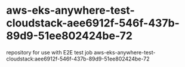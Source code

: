 # aws-eks-anywhere-test-cloudstack-aee6912f-546f-437b-89d9-51ee802424be-72
repository for use with E2E test job aws-eks-anywhere-test-cloudstack:aee6912f-546f-437b-89d9-51ee802424be-72
